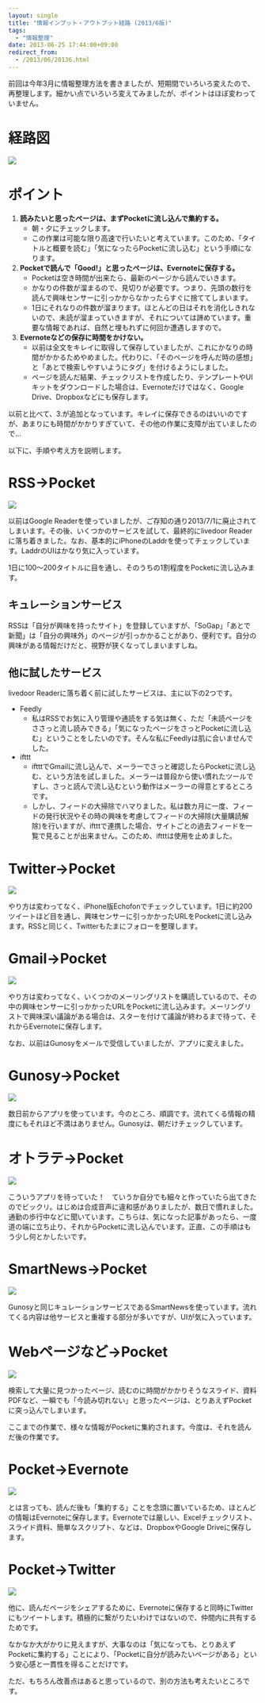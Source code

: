 ```yaml
---
layout: single
title: "情報インプット・アウトプット経路 (2013/6版)"
tags:
  - "情報整理"
date: 2013-06-25 17:44:00+09:00
redirect_from:
  - /2013/06/20136.html
---
```


前回は今年3月に情報整理方法を書きましたが、短期間でいろいろ変えたので、再整理します。細かい点でいろいろ変えてみましたが、ポイントはほぼ変わっていません。

# 経路図

![](https://docs.google.com/drawings/d/1cFH8gk8Lj_u4oKZ1Pfd1AflV0x6Urryd2ha7x9fXg3w/pub?w=987&amp;h=1003)

<!-- more -->

# ポイント

1. **読みたいと思ったページは、まずPocketに流し込んで集約する。**
    * 朝・夕にチェックします。
    * この作業は可能な限り高速で行いたいと考えています。このため、「タイトルと概要を読む」「気になったらPocketに流し込む」という手順になります。
2. **Pocketで読んで「Good!」と思ったページは、Evernoteに保存する。**
    * Pocketは空き時間が出来たら、最新のページから読んでいきます。
    * かなりの件数が溜まるので、見切りが必要です。つまり、先頭の数行を読んで興味センサーに引っかからなかったらすぐに捨ててしまいます。
    * 1日にそれなりの件数が溜まります。ほとんどの日はそれを消化しきれないので、未読が溜まっていきますが、それについては諦めています。重要な情報であれば、自然と埋もれずに何回か遭遇しますので。
3. **Evernoteなどの保存に時間をかけない。**
    * 以前は全文をキレイに取得して保存していましたが、これにかなりの時間がかかるためやめました。代わりに、「そのページを呼んだ時の感想」と「あとで検索しやすいようにタグ」を付けるようにしました。
    * ページを読んだ結果、チェックリストを作成したり、テンプレートやUIキットをダウンロードした場合は、Evernoteだけではなく、Google Drive、Dropboxなどにも保存します。

以前と比べて、3.が追加となっています。キレイに保存できるのはいいのですが、あまりにも時間がかかりすぎていて、その他の作業に支障が出ていましたので…

以下に、手順や考え方を説明します。

# RSS→Pocket

![](https://docs.google.com/drawings/d/1QU6CG5y5CYm1-dIBEy8WnB2UH9CytO0h7mIVxqz3B2Q/pub?w=201&amp;h=100)

以前はGoogle Readerを使っていましたが、ご存知の通り2013/7/1に廃止されてしまいます。その後、いくつかのサービスを試して、最終的にlivedoor Readerに落ち着きました。なお、基本的にiPhoneのLaddrを使ってチェックしています。LaddrのUIはかなり気に入っています。

1日に100～200タイトルに目を通し、そのうちの1割程度をPocketに流し込みます。

## キュレーションサービス

RSSは「自分が興味を持ったサイト」を登録していますが、「SoGap」「あとで新聞」は「自分の興味外」のページが引っかかることがあり、便利です。自分の興味がある情報だけだと、視野が狭くなってしまいますしね。

## 他に試したサービス

livedoor Readerに落ち着く前に試したサービスは、主に以下の2つです。

* Feedly
    * 私はRSSでお気に入り管理や通読をする気は無く、ただ「未読ページをささっと流し読みできる」「気になったページをさっとPocketに流し込む」ということをしたいのです。そんな私にFeedlyは肌に合いませんでした。
* ifttt
    * iftttでGmailに流し込んで、メーラーでさっと確認したらPocketに流し込む、という方法を試しました。メーラーは普段から使い慣れたツールですし、さっと読んで流し込むという動作はメーラーの得意とするところです。
    * しかし、フィードの大掃除でハマりました。私は数カ月に一度、フィードの発行状況やその時の興味を考慮してフィードの大掃除(大量購読解除)を行いますが、iftttで連携した場合、サイトごとの過去フィードを一覧で見ることが出来ません。このため、iftttは使用を止めました。

# Twitter→Pocket

![](https://docs.google.com/drawings/d/1K_T1aftz5J7XNFXlWi2UU-QUJxtHHICnpTY1wrD8bLQ/pub?w=201&amp;h=100)

やり方は変わってなく、iPhone版Echofonでチェックしています。1日に約200ツイートほど目を通し、興味センサーに引っかかったURLをPocketに流し込みます。RSSと同じく、Twitterもたまにフォローを整理します。

# Gmail→Pocket

![](https://docs.google.com/drawings/d/1AMWd81t3bBpJKxsEvzUbkwoqKGKOavfEIYOQz34RSak/pub?w=201&amp;h=100)

やり方は変わってなく、いくつかのメーリングリストを購読しているので、その中の興味センサーに引っかかったURLをPocketに流し込みます。メーリングリストで興味深い議論がある場合は、スターを付けて議論が終わるまで待って、それからEvernoteに保存します。

なお、以前はGunosyをメールで受信していましたが、アプリに変えました。

# Gunosy→Pocket

![](https://docs.google.com/drawings/d/1cCJ3580_UbaHDlKeriRwb0kbBMaPSrL22RG8a_YRMLg/pub?w=204&amp;h=100)

数日前からアプリを使っています。今のところ、順調です。流れてくる情報の精度にもそれほど不満はありません。Gunosyは、朝だけチェックしています。

# オトラテ→Pocket

![](https://docs.google.com/drawings/d/1BTTXxjL5YPNeYnkOTSu0rzotePd0z0UkLzeaEyalbSw/pub?w=204&amp;h=100)

こういうアプリを待っていた！　ていうか自分でも細々と作っていたら出てきたのでビックリ。はじめは合成音声に違和感がありましたが、数日で慣れました。通勤の歩行中などに聞いています。こちらは、気になった記事があったら、一度道の端に立ち止り、それからPocketに流し込んでいます。正直、この手順はもう少し何とかしたいです。

# SmartNews→Pocket

![](https://docs.google.com/drawings/d/16b5Jb-4Ce7dEOfTa7OupqN5mojHhFePtKHw7Sv7r-W8/pub?w=200&amp;h=100)

Gunosyと同じキュレーションサービスであるSmartNewsを使っています。流れてくる内容は他サービスと重複する部分が多いですが、UIが気に入っています。

# Webページなど→Pocket

![](https://docs.google.com/drawings/d/1gtxAkcwcx1ilO5jGMoDKVT-dZ0dbVs-6zy3s5zRgElU/pub?w=199&amp;h=100)

検索して大量に見つかったページ、読むのに時間がかかりそうなスライド、資料PDFなど、一瞬でも「今読み切れない」と思ったページは、とりあえずPocketに突っ込んでしまいます。

ここまでの作業で、様々な情報がPocketに集約されます。今度は、それを読んだ後の作業です。

# Pocket→Evernote

![](https://docs.google.com/drawings/d/1SWMExdEdoLMJU-cU34uHM1X6N_PsBKaZKuwzORg6piU/pub?w=199&amp;h=100)

とは言っても、読んだ後も「集約する」ことを念頭に置いているため、ほとんどの情報はEvernoteに保存します。Evernoteでは厳しい、Excelチェックリスト、スライド資料、簡単なスクリプト、などは、DropboxやGoogle Driveに保存します。

# Pocket→Twitter

![](https://docs.google.com/drawings/d/1uQP6gFj9PMK-iw1sYVvkkWEUTwt3sNYKAxz0WoVLlYE/pub?w=208&amp;h=100)

他に、読んだページをシェアするために、Evernoteに保存すると同時にTwitterにもツイートします。積極的に繋がりたいわけではないので、仲間内に共有するためです。

なかなか大がかりに見えますが、大事なのは「気になっても、とりあえずPocketに集約する」ことにより、「Pocketに自分が読みたいページがある」という安心感と一貫性を得ることだけです。

ただ、もちろん改善点はあると思っているので、別の方法も考えたいところです。
